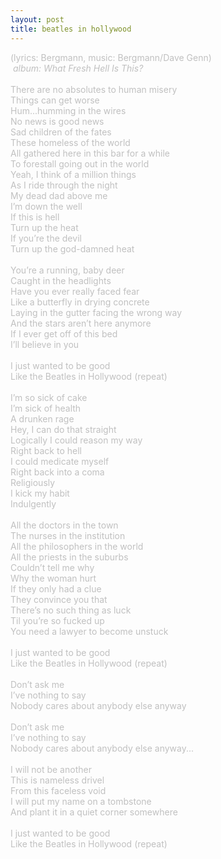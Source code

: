 ```yaml
---
layout: post
title: beatles in hollywood
---
```

<span style="color: #c0c0c0">(lyrics: Bergmann, music: Bergmann/Dave Genn)<br />
&nbsp;<i>album: What Fresh Hell Is This?</i><br />
<br />
There are no absolutes to human misery<br />
Things can get worse<br />
Hum...humming in the wires<br />
No news is good news<br />
Sad children of the fates<br />
These homeless of the world<br />
All gathered here in this bar for a while<br />
To forestall going out in the world<br />
Yeah, I think of a million things<br />
As I ride through the night<br />
My dead dad above me<br />
I&rsquo;m down the well<br />
If this is hell<br />
Turn up the heat<br />
If you&rsquo;re the devil<br />
Turn up the god-damned heat<br />
<br />
You&rsquo;re a running, baby deer<br />
Caught in the headlights<br />
Have you ever really faced fear<br />
Like a butterfly in drying concrete<br />
Laying in the gutter facing the wrong way<br />
And the stars aren&rsquo;t here anymore<br />
If I ever get off of this bed<br />
I&rsquo;ll believe in you<br />
<br />
I just wanted to be good<br />
Like the Beatles in Hollywood (repeat)<br />
<br />
I&rsquo;m so sick of cake<br />
I&rsquo;m sick of health<br />
A drunken rage<br />
Hey, I can do that straight<br />
Logically I could reason my way<br />
Right back to hell<br />
I could medicate myself<br />
Right back into a coma<br />
Religiously<br />
I kick my habit<br />
Indulgently<br />
<br />
All the doctors in the town<br />
The nurses in the institution<br />
All the philosophers in the world<br />
All the priests in the suburbs<br />
Couldn&rsquo;t tell me why<br />
Why the woman hurt<br />
If they only had a clue<br />
They convince you that<br />
There&rsquo;s no such thing as luck<br />
Til you&rsquo;re so fucked up<br />
You need a lawyer to become unstuck<br />
<br />
I just wanted to be good<br />
Like the Beatles in Hollywood (repeat)<br />
<br />
Don&rsquo;t ask me<br />
I&rsquo;ve nothing to say<br />
Nobody cares about anybody else anyway<br />
<br />
</span><span style="color: #c0c0c0">
Don&rsquo;t ask me<br />
I&rsquo;ve nothing to say<br />
Nobody cares about anybody else anyway...</span><br />
<span style="color: #c0c0c0"><br />
I will not be another<br />
This is nameless drivel<br />
From this faceless void<br />
I will put my name on a tombstone<br />
And plant it in a quiet corner somewhere<br />
<br />
I just wanted to be good<br />
Like the Beatles in Hollywood (repeat)<br />
</span>
